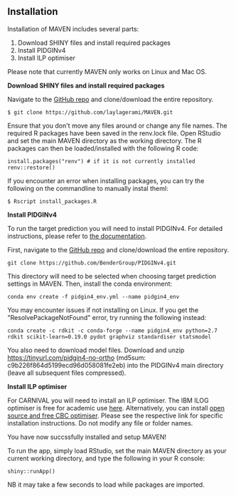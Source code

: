 ## Installation

Installation of MAVEN includes several parts:  
1. Download SHINY files and install required packages
2. Install PIDGINv4
3. Install ILP optimiser

Please note that currently MAVEN only works on Linux and Mac OS. 

**Download SHINY files and install required packages**

Navigate to the [GitHub repo](https://github.com/laylagerami/MAVEN) and clone/download the entire repository. 
```
$ git clone https://github.com/laylagerami/MAVEN.git
```

Ensure that you don't move any files around or change any file names. The required R packages have been saved in the renv.lock file. Open RStudio and set the main MAVEN directory as the working directory. The R packages can then be loaded/installed with the following R code:

```
install.packages("renv") # if it is not currently installed
renv::restore()
```

If you encounter an error when installing packages, you can try the following on the commandline to manually instal theml:

```
$ Rscript install_packages.R
```

**Install PIDGINv4**

To run the target prediction you will need to install PIDGINv4. For detailed instructions, please refer to [the documentation](https://pidginv4.readthedocs.io/en/latest/install.html).

First, navigate to the [GitHub repo](https://github.com/BenderGroup/PIDGINv4) and clone/download the entire repository.
```
git clone https://github.com/BenderGroup/PIDGINv4.git
```
This directory will need to be selected when choosing target prediction settings in MAVEN.
Then, install the conda environment:
```
conda env create -f pidgin4_env.yml --name pidgin4_env
```

You may encounter issues if not installing on Linux. If you get the "ResolvePackageNotFound" error, try running the following instead:
```
conda create -c rdkit -c conda-forge --name pidgin4_env python=2.7 rdkit scikit-learn=0.19.0 pydot graphviz standardiser statsmodel
```

You also need to download model files. Download and unzip https://tinyurl.com/pidgin4-no-ortho (md5sum: c9b226f864d5199ecd96d058081fe2eb) into the PIDGINv4 main directory (leave all subsequent files compressed).

**Install ILP optimiser**

For CARNIVAL you will need to install an ILP optimiser. The IBM ILOG optimiser is free for academic use [here](https://www.ibm.com/products/ilog-cplex-optimization-studio?S_PKG=CoG&cm_mmc=Search_Google-_-Data+Science_Data+Science-_-WW_IDA-_-+IBM++CPLEX_Broad_CoG&cm_mmca1=000000RE&cm_mmca2=10000668&cm_mmca7=9041989&cm_mmca8=kwd-412296208719&cm_mmca9=_k_Cj0KCQiAr93gBRDSARIsADvHiOpDUEHgUuzu8fJvf3vmO5rI0axgtaleqdmwk6JRPIDeNcIjgIHMhZIaAiwWEALw_wcB_k_&cm_mmca10=267798126431&cm_mmca11=b&mkwid=_k_Cj0KCQiAr93gBRDSARIsADvHiOpDUEHgUuzu8fJvf3vmO5rI0axgtaleqdmwk6JRPIDeNcIjgIHMhZIaAiwWEALw_wcB_k_%7C470%7C135655&cvosrc=ppc.google.%2Bibm%20%2Bcplex&cvo_campaign=000000RE&cvo_crid=267798126431&Matchtype=b&gclid=Cj0KCQiAr93gBRDSARIsADvHiOpDUEHgUuzu8fJvf3vmO5rI0axgtaleqdmwk6JRPIDeNcIjgIHMhZIaAiwWEALw_wcB). Alternatively, you can install [open source and free CBC optimiser](https://github.com/coin-or/Cbc). Please see the respective link for specific installation instructions. Do not modify any file or folder names.

You have now succssfully installed and setup MAVEN!

To run the app, simply load RStudio, set the main MAVEN directory as your current working directory, and type the following in your R console:

```
shiny::runApp()
```

NB it may take a few seconds to load while packages are imported.

